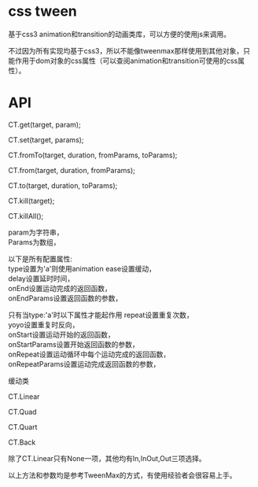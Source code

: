 css tween
============

基于css3 animation和transition的动画类库，可以方便的使用js来调用。

不过因为所有实现均基于css3，所以不能像tweenmax那样使用到其他对象，只能作用于dom对象的css属性（可以查阅animation和transition可使用的css属性）。


API
============

CT.get(target, param);

CT.set(target, params);

CT.fromTo(target, duration, fromParams, toParams);

CT.from(target, duration, fromParams);

CT.to(target, duration, toParams);

CT.kill(target);

CT.killAll();

param为字符串，  
Params为数组，  

以下是所有配置属性:  
type设置为'a'则使用animation
ease设置缓动，  
delay设置延时时间，  
onEnd设置运动完成的返回函数，  
onEndParams设置返回函数的参数，  

只有当type:'a'时以下属性才能起作用
repeat设置重复次数，  
yoyo设置重复时反向，  
onStart设置运动开始的返回函数，  
onStartParams设置开始返回函数的参数，  
onRepeat设置运动循环中每个运动完成的返回函数，  
onRepeatParams设置运动完成返回函数的参数，  


缓动类

CT.Linear

CT.Quad

CT.Quart

CT.Back

除了CT.Linear只有None一项，其他均有In,InOut,Out三项选择。


以上方法和参数均是参考TweenMax的方式，有使用经验者会很容易上手。


